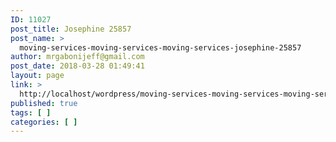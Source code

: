 ```yaml
---
ID: 11027
post_title: Josephine 25857
post_name: >
  moving-services-moving-services-moving-services-josephine-25857
author: mrgabonijeff@gmail.com
post_date: 2018-03-28 01:49:41
layout: page
link: >
  http://localhost/wordpress/moving-services-moving-services-moving-services-josephine-25857/
published: true
tags: [ ]
categories: [ ]
---
```


